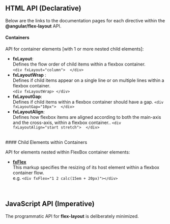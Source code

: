 ## HTML API (Declarative)

Below are the links to the documentation pages for each directive within the **@angular/flex-layout** API.

#### Containers

API for container elements [with 1 or more nested child elements]:

* **fxLayout**: <br/>Defines the flow order of child items within a flexbox container.<br/>`<div fxLayout="column">  </div>`
* **fxLayoutWrap**  : <br/>Defines if child items appear on a single line or on multiple lines within a flexbox container.<br/>`<div fxLayoutWrap> </div>`
* **fxLayoutGap**:<br/>Defines if child items within a flexbox container should have a gap. `<div fxLayoutGap="10px">  </div>`
* **fxLayoutAlign**:<br/>Defines how flexbox items are aligned according to both the main-axis and the cross-axis, within a flexbox container.. `<div fxLayoutAlign="start stretch">  </div>`


<br/>
#### Child Elements within Containers

API for elements nested within FlexBox container elements:

* **[fxFlex](https://github.com/angular/flex-layout/wiki/fxFlex-API)**<br/> This markup specifies the resizing of its host element within a flexbox container flow.<br/>e.g. `<div fxFlex="1 2 calc(15em + 20px)"></div>`


<br/>

## JavaScript API (Imperative)

The programmatic API for **flex-layout** is deliberately minimized. 


